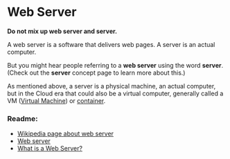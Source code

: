 # Web Server

**Do not mix up web server and server.**

A web server is a software that delivers web pages. A server is an actual computer.

But you might hear people referring to a **web server** using the word **server**. (Check out the **server** concept page to learn more about this.)

As mentioned above, a server is a physical machine, an actual computer, but in the Cloud era that could also be a virtual computer, generally called a VM ([Virtual Machine](https://en.wikipedia.org/wiki/Virtual_machine "Virtual Machine")) or [container](https://www.cio.com/article/247005/what-are-containers-and-why-do-you-need-them.html "container").

### Readme:

-   [Wikipedia page about web server](https://en.wikipedia.org/wiki/Web_server "Wikipedia page about web server")
-   [Web server](https://developer.mozilla.org/en-US/docs/Learn_web_development/Howto/Web_mechanics/What_is_a_web_server "Web server")
-   [What is a Web Server?](https://developer.mozilla.org/en-US/docs/Learn_web_development/Howto/Web_mechanics/What_is_a_web_server "What is a Web Server?")
